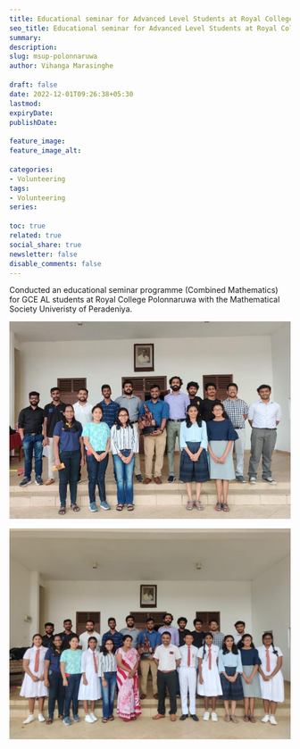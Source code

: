 ```yaml
---
title: Educational seminar for Advanced Level Students at Royal College Polonnaruwa
seo_title: Educational seminar for Advanced Level Students at Royal College Polonnaruwa
summary: 
description: 
slug: msup-polonnaruwa
author: Vihanga Marasinghe

draft: false
date: 2022-12-01T09:26:38+05:30
lastmod: 
expiryDate: 
publishDate: 

feature_image: 
feature_image_alt: 

categories:
- Volunteering
tags:
- Volunteering
series:

toc: true
related: true
social_share: true
newsletter: false
disable_comments: false
---
```


Conducted an educational seminar programme (Combined Mathematics) for GCE AL students at Royal College Polonnaruwa with the Mathematical Society Univeristy of Peradeniya.

![Image 1](1.jpeg)

![Image 2](2.jpeg)